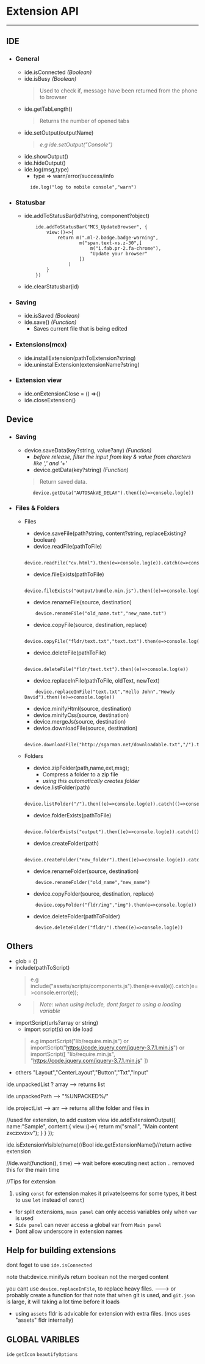# Extension API
----------------

## IDE

* ### General
    - ide.isConnected _(Boolean)_
    - ide.isBusy _(Boolean)_
      > Used to check if, message have been returned from the phone to browser
    - ide.getTabLength()
        > Returns the number of opened tabs
    - ide.setOutput(outputName)
        > _e.g ide.setOutput("Console")_
    - ide.showOutput()
    - ide.hideOutput()
    - ide.log(msg,type)
      - type => warn/error/success/info
      ```
        ide.log("log to mobile console","warn")
      ```

* ### Statusbar
  - ide.addToStatusBar(id?string, component?object) 
    ```
        ide.addToStatusBar("MCS_UpdateBrowser", {
            view:()=>{
                return m(".ml-2.badge.badge-warning", 
                        m("span.text-xs.z-30",[
                            m("i.fab.pr-2.fa-chrome"), 
                            "Update your browser"
                        ])
                    )
            }
        })
    ```
  - ide.clearStatusbar(id)
 

* ### Saving
    - ide.isSaved _(Boolean)_
    - ide.save() _(Function)_
        - Saves current file that is being edited

* ### Extensions(mcx)
    - ide.installExtension(pathToExtension?string) 
    - ide.uninstallExtension(extensionName?string)
    
* ### Extension view
    - ide.onExtensionClose = () =>{}
    - ide.closeExtension() 
    <!--- ide.lockExtension()-->
    <!--    > prevent switching-->



## Device

* ### Saving
  - device.saveData(key?string, value?any) _(Function)_
    - _before release, filter the input from key & value from charcters like ',' and '+'_
    - device.getData(key?string) _(Function)_
     > Return saved data. 
     ```
        device.getData("AUTOSAkVE_DELAY").then((e)=>console.log(e))
     ```


* ### Files & Folders
    - Files
        - device.saveFile(path?string, content?string, replaceExisting? boolean)
        - device.readFile(pathToFile)
        ```
          device.readFile("cv.html").then(e=>console.log(e)).catch(e=>console.error(e));
        ```
        - device.fileExists(pathToFile)
        ```
            device.fileExists("output/bundle.min.js").then((e)=>console.log(e)).catch(()=>console.error("failed"))
        ```
        - device.renameFile(source, destination)
        ```
            device.renameFile("old_name.txt","new_name.txt")
        ```
        - device.copyFile(source, destination, replace)
        ```
            device.copyFile("fldr/text.txt","text.txt").then(e=>console.log(e))
        ```
        - device.deleteFile(pathToFile)
        ```
            device.deleteFile("fldr/text.txt").then((e)=>console.log(e))
        ```
        - device.replaceInFile(pathToFile, oldText, newText)
        ```
            device.replaceInFile("text.txt","Hello John","Howdy David").then((e)=>console.log(e))
        ```
        <!--- device.obfuscateFile(source, destination)-->
        - device.minifyHtml(source, destination)
        - device.minifyCss(source, destination)
        - device.mergeJs(source, destination)
        - device.downloadFile(source, destination)
        ```
          device.downloadFile("http://sgarman.net/downloadable.txt","/").then(e=>console.log(e)).catch(e=>console.error(e));
        ```
       

    - Folders
        - device.zipFolder(path,name,ext,msg); 
            - Compress a folder to a zip file  
            - _using this automatically creates folder_
        - device.listFolder(path)
        ```
            device.listFolder("/").then((e)=>console.log(e)).catch(()=>console.error("failed"))
        ```
        - device.folderExists(pathToFile)
        ```
            device.folderExists("output").then((e)=>console.log(e)).catch(()=>console.error("failed"));
        ```
        - device.createFolder(path)
        ```
            device.createFolder("new_folder").then((e)=>console.log(e)).catch(()=>console.error("failed"));
        ```
        - device.renameFolder(source, destination)
        ```
            device.renameFolder("old_name","new_name")
        ```
        - device.copyFolder(source, destination, replace)
        ```
            device.copyFolder("fldr/img","img").then(e=>console.log(e))
        ```
        - device.deleteFolder(pathToFolder)
        ```
            device.deleteFolder("fldr/").then((e)=>console.log(e))
        ```



## Others
  - glob = {}
  - include(pathToScript)
    > e.g include("assets/scripts/components.js").then(e=>eval(e)).catch(e=>console.error(e));
    - > _Note: when using include,  dont forget to using a loading variable_
  - importScript(urls?array or string)
    - import script(s) on ide load
    > e.g importScript("lib/require.min.js") or importScript("https://code.jquery.com/jquery-3.7.1.min.js") or importScript([ "lib/require.min.js", "https://code.jquery.com/jquery-3.7.1.min.js" ])
  - others "Layout","CenterLayout","Button","Txt","Input"




ide.unpackedList ? array  --> returns list

ide.unpackedPath --> "%UNPACKED%/"

ide.projectList  --> arr  --> returns all the folder and files in <root>

    


//used for extension, to add custom view
ide.addExtensionOutput({
    name:"Sample",
    content:{
        view:()=>{
            return m("small", "Main content zxczxvzxv");
        }
    }
});



ide.isExtensionVisible(name)//Bool
ide.getExtensionName()//return active extension 



//ide.wait(function(), time) --> wait before executing next action .. removed this for the main time

//Tips for extension
1) using `const` for extension makes it private(seems for some types, it best to use `let` instead of `const`)

- for split extensions, `main panel` can only access variables only when `var` is used
- `Side panel` can never access a global var from `Main panel`
- Dont allow underscore in extension names


Help for building extensions
----------------------------
dont foget to use `ide.isConnected`

note that:device.minifyJs return boolean not the merged content

you cant use `device.replaceInFile`, to replace heavy files. ---> or probably create a function for that
note that when  git is used, and `git.json` is large, it will taking a lot time before it loads
- using `assets` fldr is advicable for extension with extra files. (mcs uses "assets" fldr internally)

GLOBAL VARIBLES
---------------

`ide`
`getIcon`
`beautifyOptions`
 <!--"glob","ide","device","importScript","include","aceEditor",-->
